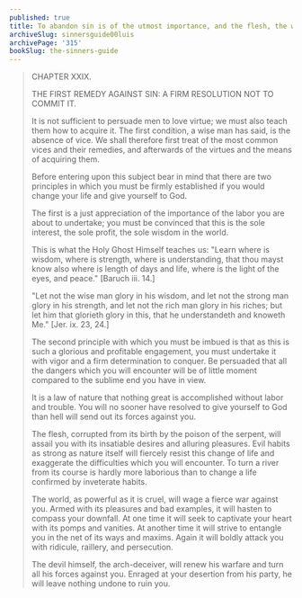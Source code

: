 ```yaml
---
published: true
title: To abandon sin is of the utmost importance, and the flesh, the world and the devil will wage war against those who attempt it
archiveSlug: sinnersguide00luis
archivePage: '315'
bookSlug: the-sinners-guide
---
```


> CHAPTER XXIX.
>
> THE FIRST REMEDY AGAINST SIN: A FIRM RESOLUTION NOT TO COMMIT IT.
>
> It is not sufficient to persuade men to love virtue; we must also teach them how to acquire it. The first condition, a wise man has said, is the absence of vice. We shall therefore first treat of the most common vices and their remedies, and afterwards of the virtues and the means of acquiring them.
>
> Before entering upon this subject bear in mind that there are two principles in which you must be firmly established if you would change your life and give yourself to God.
>
> The first is a just appreciation of the importance of the labor you are about to undertake; you must be convinced that this is the sole interest, the sole profit, the sole wisdom in the world.
>
> This is what the Holy Ghost Himself teaches us: "Learn where is wisdom, where is strength, where is understanding, that thou mayst know also where is length of days and life, where is the light of the eyes, and peace." [Baruch iii. 14.]
>
> "Let not the wise man glory in his wisdom, and let not the strong man glory in his strength, and let not the rich man glory in his riches; but let him that glorieth glory in this, that he understandeth and knoweth Me." [Jer. ix. 23, 24.]
>
> The second principle with which you must be imbued is that as this is such a glorious and profitable engagement, you must undertake it with vigor and a firm determination to conquer. Be persuaded that all the dangers which you will encounter will be of little moment compared to the sublime end you have in view.
>
> It is a law of nature that nothing great is accomplished without labor and trouble. You will no sooner have resolved to give yourself to God than hell will send out its forces against you.
>
> The flesh, corrupted from its birth by the poison of the serpent, will assail you with its insatiable desires and alluring pleasures. Evil habits as strong as nature itself will fiercely resist this change of life and exaggerate the difficulties which you will encounter. To turn a river from its course is hardly more laborious than to change a life confirmed by inveterate habits.
>
> The world, as powerful as it is cruel, will wage a fierce war against you. Armed with its pleasures and bad examples, it will hasten to compass your downfall. At one time it will seek to captivate your heart with its pomps and vanities. At another time it will strive to entangle you in the net of its ways and maxims. Again it will boldly attack you with ridicule, raillery, and persecution.
>
> The devil himself, the arch-deceiver, will renew his warfare and turn all his forces against you. Enraged at your desertion from his party, he will leave nothing undone to ruin you.
